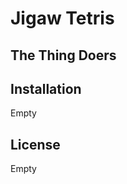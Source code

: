 <!DOCTYPE html>
<html lang="en">
<head>
    <meta charset="UTF-8">
    <title>Welcome to The Thing Doers Website 2.0</title>
    <meta name="description" content="This repository has been setup for creating a mash up of two classic games, tetris and jigsaw.">
    <meta name="keywords" content="tetris, jigsaw, puzzle, game">
    <meta name="author" content="Brendan, Callum, Joe, Michael">
    <meta name="viewport" content="width=device-width, initial-scale=1.0">
    <meta name="format-detection" content="telephone=no">
</head>
<body>
<h1>Jigaw Tetris</h1>
<h2>The Thing Doers</h2>
<h2>Installation</h2>
<p>Empty</p>
<h2>License</h2>
<p>Empty</p>
</body>
</html>